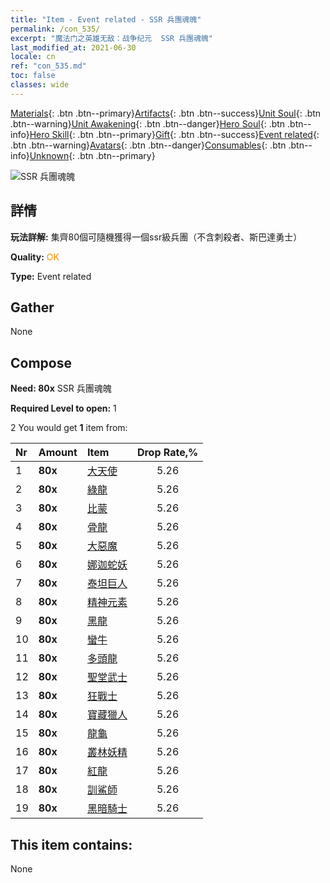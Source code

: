 ```yaml
---
title: "Item - Event related - SSR 兵團魂魄"
permalink: /con_535/
excerpt: "魔法门之英雄无敌：战争纪元  SSR 兵團魂魄"
last_modified_at: 2021-06-30
locale: cn
ref: "con_535.md"
toc: false
classes: wide
---
```

 [Materials](/ItemsCN/){: .btn .btn--primary}[Artifacts](/ItemsCN/Artifacts/){: .btn .btn--success}[Unit Soul](/ItemsCN/UnitSoul/){: .btn .btn--warning}[Unit Awakening](/ItemsCN/UnitAwakening/){: .btn .btn--danger}[Hero Soul](/ItemsCN/HeroSoul/){: .btn .btn--info}[Hero Skill](/ItemsCN/HeroSkill/){: .btn .btn--primary}[Gift](/ItemsCN/Gift/){: .btn .btn--success}[Event related](/ItemsCN/Events/){: .btn .btn--warning}[Avatars](/ItemsCN/Avatars/){: .btn .btn--danger}[Consumables](/ItemsCN/Consumables/){: .btn .btn--info}[Unknown](/ItemsCN/Unknown/){: .btn .btn--primary}

 ![SSR 兵團魂魄](/images/t/i_10021.png)

## 詳情
 **玩法詳解:** 集齊80個可隨機獲得一個ssr級兵團（不含刺殺者、斯巴達勇士）

 **Quality:** <span style="color: #FF8C00">OK</span>

 **Type:** Event related

## Gather

  None

## Compose

 **Need: 80x** SSR 兵團魂魄

 **Required Level to open:** 1

 2 You would get **1** item  from:

  | Nr | Amount |     Item    | Drop Rate,% |
  |:---|:-------|:------------|:---------:|
  | 1 |  **80x** | [大天使](/cn/Items/unt_196/) | 5.26 | 
  | 2 |  **80x** | [綠龍](/cn/Items/unt_205/) | 5.26 | 
  | 3 |  **80x** | [比蒙](/cn/Items/unt_223/) | 5.26 | 
  | 4 |  **80x** | [骨龍](/cn/Items/unt_214/) | 5.26 | 
  | 5 |  **80x** | [大惡魔](/cn/Items/unt_232/) | 5.26 | 
  | 6 |  **80x** | [娜迦蛇妖](/cn/Items/unt_240/) | 5.26 | 
  | 7 |  **80x** | [泰坦巨人](/cn/Items/unt_241/) | 5.26 | 
  | 8 |  **80x** | [精神元素](/cn/Items/unt_267/) | 5.26 | 
  | 9 |  **80x** | [黑龍](/cn/Items/unt_250/) | 5.26 | 
  | 10 |  **80x** | [蠻牛](/cn/Items/unt_257/) | 5.26 | 
  | 11 |  **80x** | [多頭龍](/cn/Items/unt_259/) | 5.26 | 
  | 12 |  **80x** | [聖堂武士](/cn/Items/unt_197/) | 5.26 | 
  | 13 |  **80x** | [狂戰士](/cn/Items/unt_224/) | 5.26 | 
  | 14 |  **80x** | [寶藏獵人](/cn/Items/unt_274/) | 5.26 | 
  | 15 |  **80x** | [龍龜](/cn/Items/unt_278/) | 5.26 | 
  | 16 |  **80x** | [叢林妖精](/cn/Items/unt_270/) | 5.26 | 
  | 17 |  **80x** | [紅龍](/cn/Items/unt_251/) | 5.26 | 
  | 18 |  **80x** | [訓鯊師](/cn/Items/unt_281/) | 5.26 | 
  | 19 |  **80x** | [黑暗騎士](/cn/Items/unt_213/) | 5.26 | 


## This item contains:

  None

